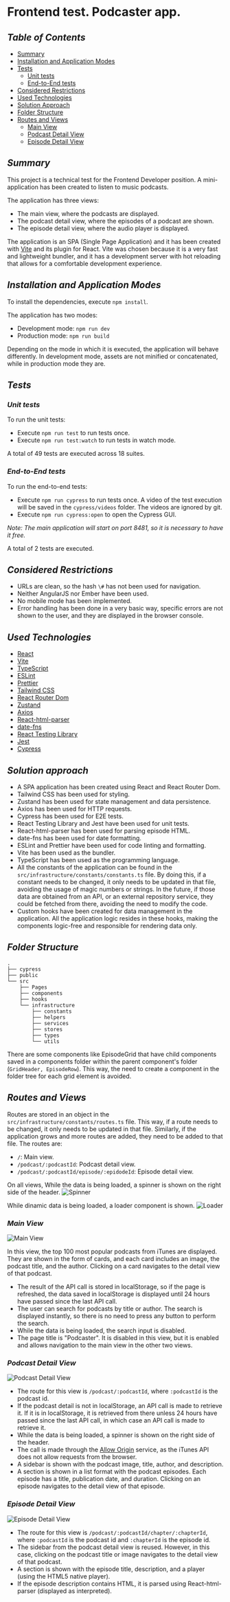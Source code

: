 # Frontend test. Podcaster app.

## *Table of Contents*
- [Summary](#summary)
- [Installation and Application Modes](#installation-and-application-modes)
- [Tests](#tests)
  - [Unit tests](#unit-tests)
  - [End-to-End tests](#end-to-end-tests)
- [Considered Restrictions](#considered-restrictions)
- [Used Technologies](#used-technologies)
- [Solution Approach](#solution-approach)
- [Folder Structure](#folder-structure)
- [Routes and Views](#routes-and-views)
  - [Main View](#main-view)
  - [Podcast Detail View](#podcast-detail-view)
  - [Episode Detail View](#episode-detail-view)

## *Summary*
This project is a technical test for the Frontend Developer position.
A mini-application has been created to listen to music podcasts.

The application has three views:
- The main view, where the podcasts are displayed.
- The podcast detail view, where the episodes of a podcast are shown.
- The episode detail view, where the audio player is displayed.

The application is an SPA (Single Page Application) and it has been created with [Vite](https://vitejs.dev/) and its plugin for React. Vite was chosen because it is a very fast and lightweight bundler, and it has a development server with hot reloading that allows for a comfortable development experience.

## *Installation and Application Modes*

To install the dependencies, execute `npm install`.

The application has two modes:
- Development mode: `npm run dev`
- Production mode: `npm run build`

Depending on the mode in which it is executed, the application will behave differently. In development mode, assets are not minified or concatenated, while in production mode they are.

## *Tests*
### *Unit tests*
To run the unit tests: 
- Execute `npm run test` to run tests once.
- Execute `npm run test:watch` to run tests in watch mode.

A total of 49 tests are executed across 18 suites.
### *End-to-End tests*
To run the end-to-end tests: 
- Execute `npm run cypress` to run tests once. A video of the test execution will be saved in the `cypress/videos` folder. The videos are ignored by git.
- Execute `npm run cypress:open` to open the Cypress GUI.

*Note: The main application will start on port 8481, so it is necessary to have it free.*

A total of 2 tests are executed.

## *Considered Restrictions*
- URLs are clean, so the hash `\#` has not been used for navigation.
- Neither AngularJS nor Ember have been used.
- No mobile mode has been implemented.
- Error handling has been done in a very basic way, specific errors are not shown to the user, and they are displayed in the browser console.

## *Used Technologies*
- [React](https://react.dev/learn)
- [Vite](https://vitejs.dev/guide)
- [TypeScript](https://www.typescriptlang.org/docs)
- [ESLint](https://eslint.org/docs/user-guide/getting-started)
- [Prettier](https://prettier.io/docs/en/index.html)
- [Tailwind CSS](https://tailwindcss.com/docs)
- [React Router Dom](https://reactrouter.com/)
- [Zustand](https://tailwindcss.com/docs)
- [Axios](https://axios-http.com/docs/intro)
- [React-html-parser](https://www.npmjs.com/package/react-html-parser)
- [date-fns](https://date-fns.org/docs/Getting-Started)
- [React Testing Library](https://testing-library.com/docs/react-testing-library/intro/)
- [Jest](https://jestjs.io/docs/getting-started)
- [Cypress](https://docs.cypress.io/)


## *Solution approach*
- A SPA application has been created using React and React Router Dom.
- Tailwind CSS has been used for styling.
- Zustand has been used for state management and data persistence.
- Axios has been used for HTTP requests.
- Cypress has been used for E2E tests.
- React Testing Library and Jest have been used for unit tests.
- React-html-parser has been used for parsing episode HTML.
- date-fns has been used for date formatting.
- ESLint and Prettier have been used for code linting and formatting.
- Vite has been used as the bundler.
- TypeScript has been used as the programming language.
- All the constants of the application can be found in the `src/infrastructure/constants/constants.ts` file. By doing this, if a constant needs to be changed, it only needs to be updated in that file, avoiding the usage of magic numbers or strings. In the future, if those data are obtained from an API, or an external repository service, they could be fetched from there, avoiding the need to modify the code.
- Custom hooks have been created for data management in the application. All the application logic resides in these hooks, making the components logic-free and responsible for rendering data only.

## *Folder Structure*
```
.
├── cypress
├── public
└── src
    ├── Pages
    ├── components
    ├── hooks
    └── infrastructure
        ├── constants
        ├── helpers
        ├── services
        ├── stores
        ├── types
        └── utils
```
There are some components like EpisodeGrid that have child components saved in a components folder within the parent component's folder (`GridHeader, EpisodeRow`). This way, the need to create a component in the folder tree for each grid element is avoided.


## *Routes and Views*
Routes are stored in an object in the `src/infrastructure/constants/routes.ts` file. This way, if a route needs to be changed, it only needs to be updated in that file. Similarly, if the application grows and more routes are added, they need to be added to that file. The routes are:
- `/`: Main view.
- `/podcast/:podcastId`: Podcast detail view.
- `/podcast/:podcastId/episode/:epidodeId`: Episode detail view.

On all views, While the data is being loaded, a spinner is shown on the right side of the header. ![Spinner](./screenshots/spinner.gif)

While dinamic data is being loaded, a loader component is shown. ![Loader](./screenshots/loader.gif)


### *Main View*
![Main View](./screenshots/main-view.png)

In this view, the top 100 most popular podcasts from iTunes are displayed. They are shown in the form of cards, and each card includes an image, the podcast title, and the author. Clicking on a card navigates to the detail view of that podcast.
- The result of the API call is stored in localStorage, so if the page is refreshed, the data saved in localStorage is displayed until 24 hours have passed since the last API call.
- The user can search for podcasts by title or author. The search is displayed instantly, so there is no need to press any button to perform the search.
- While the data is being loaded, the search input is disabled.
- The page title is "Podcaster". It is disabled in this view, but it is enabled and allows navigation to the main view in the other two views.

### *Podcast Detail View*
![Podcast Detail View](./screenshots/podcast-detail.png)
- The route for this view is `/podcast/:podcastId`, where `:podcastId` is the podcast id.
- If the podcast detail is not in localStorage, an API call is made to retrieve it. If it is in localStorage, it is retrieved from there unless 24 hours have passed since the last API call, in which case an API call is made to retrieve it.
- While the data is being loaded, a spinner is shown on the right side of the header.
- The call is made through the [Allow Origin](https://alloworigin.com/) service, as the iTunes API does not allow requests from the browser.
- A sidebar is shown with the podcast image, title, author, and description.
- A section is shown in a list format with the podcast episodes. Each episode has a title, publication date, and duration. Clicking on an episode navigates to the detail view of that episode.

### *Episode Detail View*
![Episode Detail View](./screenshots/chapter-detail.png)
- The route for this view is `/podcast/:podcastId/chapter/:chapterId`, where `:podcastId` is the podcast id and `:chapterId` is the episode id.
- The sidebar from the podcast detail view is reused. However, in this case, clicking on the podcast title or image navigates to the detail view of that podcast.
- A section is shown with the episode title, description, and a player (using the HTML5 native player).
- If the episode description contains HTML, it is parsed using React-html-parser (displayed as interpreted).


